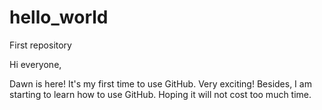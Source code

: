 # hello_world
First repository

Hi everyone,

Dawn is here! It's my first time to use GitHub. Very exciting!
Besides, I am starting to learn how to use GitHub. Hoping it will not cost too much time.

